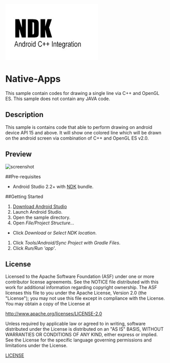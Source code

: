![screenshot](LOGO.jpg)

# Native-Apps
This sample contain codes for drawing a single line via C++ and OpenGL ES. This sample does not contain any JAVA code.

## Description
This sample is contains code that able to perform drawing on android device API 15 and above. 
It will show one colored line which will be drawn on the android screen via combination of C++ and OpenGL ES v2.0.

## Preview
![screenshot](sc_nativeactivity.png)

##Pre-requisites
- Android Studio 2.2+ with [NDK](https://developer.android.com/ndk/) bundle.

##Getting Started
1. [Download Android Studio](http://developer.android.com/sdk/index.html)
1. Launch Android Studio.
1. Open the sample directory.
1. Open *File/Project Structure...*
  - Click *Download* or *Select NDK location*.
1. Click *Tools/Android/Sync Project with Gradle Files*.
1. Click *Run/Run 'app'*.



## License

Licensed to the Apache Software Foundation (ASF) under one or more contributor license agreements. See the NOTICE file distributed with this work for additional information regarding copyright ownership. The ASF licenses this file to you under the Apache License, Version 2.0 (the "License"); you may not use this file except in compliance with the License. You may obtain a copy of the License at

http://www.apache.org/licenses/LICENSE-2.0

Unless required by applicable law or agreed to in writing, software distributed under the License is distributed on an "AS IS" BASIS, WITHOUT WARRANTIES OR CONDITIONS OF ANY KIND, either express or implied. See the License for the specific language governing permissions and limitations under the License.

<a href="https://github.com/NativeCodeSamples/native-app-samples/blob/master/LICENSE">LICENSE</a>

